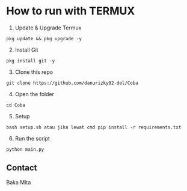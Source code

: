 

# How to run with TERMUX
1. Update & Upgrade Termux
```
pkg update && pkg upgrade -y
```
2. Install Git
```
pkg install git -y
```
3. Clone this repo
```
git clone https://github.com/danurizky02-del/Coba
```
4. Open the folder
```
cd Coba
```
5. Setup
```
bash setup.sh atau jika lewat cmd pip install -r requirements.txt
```
6. Run the script
```
python main.py
```

## Contact

Baka Mita
